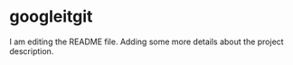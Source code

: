# googleitgit
I am editing the README file. Adding some more details about the project description.
